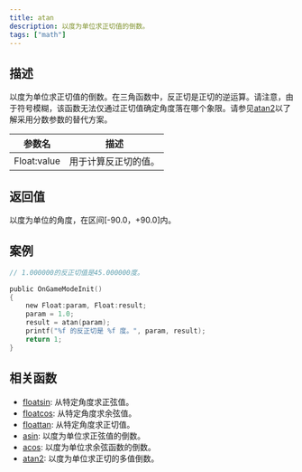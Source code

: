 ```yaml
---
title: atan
description: 以度为单位求正切值的倒数。
tags: ["math"]
---
```


<LowercaseNote />

## 描述

以度为单位求正切值的倒数。在三角函数中，反正切是正切的逆运算。请注意，由于符号模糊，该函数无法仅通过正切值确定角度落在哪个象限。请参见[atan2](atan2)以了解采用分数参数的替代方案。

| 参数名      | 描述                 |
| ----------- | -------------------- |
| Float:value | 用于计算反正切的值。 |

## 返回值

以度为单位的角度，在区间[-90.0，+90.0]内。

## 案例

```c
// 1.000000的反正切值是45.000000度。

public OnGameModeInit()
{
    new Float:param, Float:result;
    param = 1.0;
    result = atan(param);
    printf("%f 的反正切是 %f 度。", param, result);
    return 1;
}
```

## 相关函数

- [floatsin](floatsin): 从特定角度求正弦值。
- [floatcos](floatcos): 从特定角度求余弦值。
- [floattan](floattan): 从特定角度求正切值。
- [asin](asin): 以度为单位求正弦值的倒数。
- [acos](acos): 以度为单位求余弦函数的倒数。
- [atan2](atan2): 以度为单位求正切的多值倒数。
